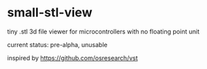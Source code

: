 # small-stl-view

tiny .stl 3d file viewer for microcontrollers with no floating point unit

current status: pre-alpha, unusable

inspired by https://github.com/osresearch/vst

